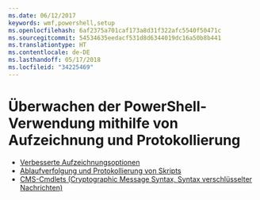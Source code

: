 ```yaml
---
ms.date: 06/12/2017
keywords: wmf,powershell,setup
ms.openlocfilehash: 6af2375a701caf173a8d31f322afc5540f50471c
ms.sourcegitcommit: 54534635eedacf531d8d6344019dc16a50b8b441
ms.translationtype: HT
ms.contentlocale: de-DE
ms.lasthandoff: 05/17/2018
ms.locfileid: "34225469"
---
```

# <a name="audit-powershell-usage-using-transcription-and-logging"></a>Überwachen der PowerShell-Verwendung mithilfe von Aufzeichnung und Protokollierung

- [Verbesserte Aufzeichnungsoptionen](audit_transcript.md)
- [Ablaufverfolgung und Protokollierung von Skripts](audit_script.md)
- [CMS-Cmdlets (Cryptographic Message Syntax, Syntax verschlüsselter Nachrichten)](audit_cms.md)
